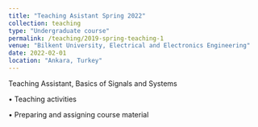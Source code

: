 ```yaml
---
title: "Teaching Asistant Spring 2022"
collection: teaching
type: "Undergraduate course"
permalink: /teaching/2019-spring-teaching-1
venue: "Bilkent University, Electrical and Electronics Engineering"
date: 2022-02-01
location: "Ankara, Turkey"
---
```


Teaching Assistant, Basics of Signals and Systems

• Teaching activities

• Preparing and assigning course material


